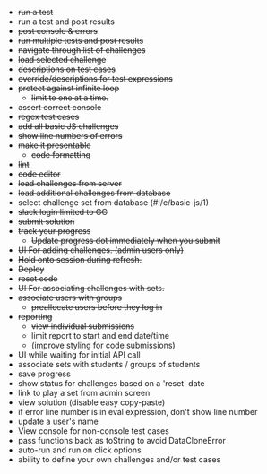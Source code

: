 * ~~run a test~~
* ~~run a test and post results~~
* ~~post console & errors~~
* ~~run multiple tests and post results~~
* ~~navigate through list of challenges~~
* ~~load selected challenge~~
* ~~descriptions on test cases~~
* ~~override/descriptions for test expressions~~
* ~~protect against infinite loop~~
  * ~~limit to one at a time.~~
* ~~assert correct console~~
* ~~regex test cases~~
* ~~add all basic JS challenges~~
* ~~show line numbers of errors~~
* ~~make it presentable~~
  * ~~code formatting~~
* ~~lint~~
* ~~code editor~~
* ~~load challenges from server~~
* ~~load additional challenges from database~~
* ~~select challenge set from database (#!/c/basic-js/1)~~
* ~~slack login limited to GC~~
* ~~submit solution~~
* ~~track your progress~~
  * ~~Update progress dot immediately when you submit~~
* ~~UI For adding challenges. (admin users only)~~
* ~~Hold onto session during refresh.~~
* ~~Deploy~~
* ~~reset code~~
* ~~UI For associating challenges with sets.~~
* ~~associate users with groups~~
  * ~~preallocate users before they log in~~
* ~~reporting~~
  * ~~view individual submissions~~
  * limit report to start and end date/time
  * (improve styling for code submissions)
* UI while waiting for initial API call
* associate sets with students / groups of students
* save progress
* show status for challenges based on a 'reset' date
* link to play a set from admin screen
* view solution (disable easy copy-paste)
* if error line number is in eval expression, don't show line number
* update a user's name
* View console for non-console test cases
* pass functions back as toString to avoid DataCloneError
* auto-run and run on click options
* ability to define your own challenges and/or test cases
